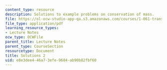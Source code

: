 ```yaml
---
content_type: resource
description: Solutions to example problems on conservation of mass.
file: https://ol-ocw-studio-app-qa.s3.amazonaws.com/courses/1-061-transport-processes-in-the-environment-fall-2008/e8e3dee446a73efe9684ab90b82fbf60_solutions2.pdf
file_type: application/pdf
learning_resource_types:
- Lecture Notes
ocw_type: OCWFile
parent_title: Lecture Notes
parent_type: CourseSection
resourcetype: Document
title: Solutions 2
uid: e8e3dee4-46a7-3efe-9684-ab90b82fbf60
---
```

